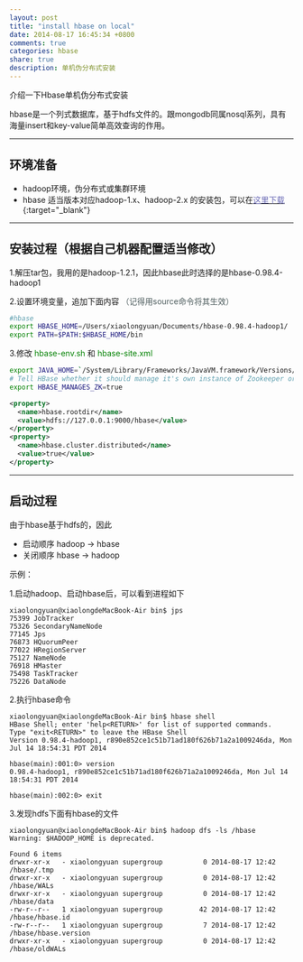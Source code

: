 ```yaml
---
layout: post
title: "install hbase on local"
date: 2014-08-17 16:45:34 +0800
comments: true
categories: hbase
share: true
description: 单机伪分布式安装
---
```

介绍一下Hbase单机伪分布式安装

<!--more-->

hbase是一个列式数据库，基于hdfs文件的。跟mongodb同属nosql系列，具有海量insert和key-value简单高效查询的作用。

---

## 环境准备

*  hadoop环境，伪分布式或集群环境
*  hbase 适当版本对应hadoop-1.x、hadoop-2.x 的安装包，可以在[<font color="#6868b4">这里下载</font>](http://hbase.apache.org/){:target="_blank"}

---

## 安装过程（根据自己机器配置适当修改）

1.解压tar包，我用的是hadoop-1.2.1，因此hbase此时选择的是hbase-0.98.4-hadoop1

2.设置环境变量，追加下面内容 <font color="#4e5d5e">（记得用source命令将其生效）</font>

``` bash
#hbase
export HBASE_HOME=/Users/xiaolongyuan/Documents/hbase-0.98.4-hadoop1/
export PATH=$PATH:$HBASE_HOME/bin
```

3.修改 <font color="green"> hbase-env.sh </font>和 <font color="green"> hbase-site.xml </font>

``` bash hbase-env.sh
export JAVA_HOME=`/System/Library/Frameworks/JavaVM.framework/Versions/Current/Commands/java_home`
# Tell HBase whether it should manage it's own instance of Zookeeper or not.
export HBASE_MANAGES_ZK=true
```

``` xml hbase-site.xml
<property>
  <name>hbase.rootdir</name>
  <value>hdfs://127.0.0.1:9000/hbase</value>
</property>
<property>
  <name>hbase.cluster.distributed</name>
  <value>true</value>
</property>
```

---

## 启动过程

由于hbase基于hdfs的，因此

*  启动顺序 hadoop -> hbase
*  关闭顺序 hbase  -> hadoop

示例：

1.启动hadoop、启动hbase后，可以看到进程如下

```
xiaolongyuan@xiaolongdeMacBook-Air bin$ jps
75399 JobTracker
75326 SecondaryNameNode
77145 Jps
76873 HQuorumPeer
77022 HRegionServer
75127 NameNode
76918 HMaster
75498 TaskTracker
75226 DataNode
```

2.执行hbase命令

```
xiaolongyuan@xiaolongdeMacBook-Air bin$ hbase shell
HBase Shell; enter 'help<RETURN>' for list of supported commands.
Type "exit<RETURN>" to leave the HBase Shell
Version 0.98.4-hadoop1, r890e852ce1c51b71ad180f626b71a2a1009246da, Mon Jul 14 18:54:31 PDT 2014

hbase(main):001:0> version
0.98.4-hadoop1, r890e852ce1c51b71ad180f626b71a2a1009246da, Mon Jul 14 18:54:31 PDT 2014

hbase(main):002:0> exit

```

3.发现hdfs下面有hbase的文件

```
xiaolongyuan@xiaolongdeMacBook-Air bin$ hadoop dfs -ls /hbase
Warning: $HADOOP_HOME is deprecated.

Found 6 items
drwxr-xr-x   - xiaolongyuan supergroup          0 2014-08-17 12:42 /hbase/.tmp
drwxr-xr-x   - xiaolongyuan supergroup          0 2014-08-17 12:42 /hbase/WALs
drwxr-xr-x   - xiaolongyuan supergroup          0 2014-08-17 12:42 /hbase/data
-rw-r--r--   1 xiaolongyuan supergroup         42 2014-08-17 12:42 /hbase/hbase.id
-rw-r--r--   1 xiaolongyuan supergroup          7 2014-08-17 12:42 /hbase/hbase.version
drwxr-xr-x   - xiaolongyuan supergroup          0 2014-08-17 12:42 /hbase/oldWALs
```

